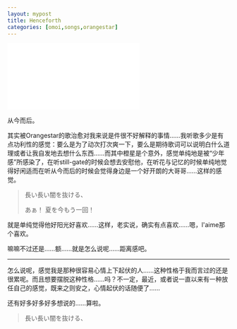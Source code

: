 ```yaml
---
layout: mypost
title: Henceforth
categories: [omoi,songs,orangestar]
---
```



<iframe src="//player.bilibili.com/player.html?aid=925780941&bvid=BV1QT4y1u795&cid=193636256&page=1" scrolling="no" border="0" frameborder="no" framespacing="0" allowfullscreen="true"> </iframe>

从今而后。

其实被Orangestar的歌治愈对我来说是件很不好解释的事情……我听歌多少是有点功利性的感觉：要么是为了动次打次爽一下，要么是期待歌词可以说明白什么道理或者让我自发地去想什么东西……而其中橙星是个意外，感觉单纯地是被“少年感”所感染了，在听still-gate的时候会想去安慰他，在听花与记忆的时候单纯地觉得好闲适而在听从今而后的时候会觉得身边是一个好开朗的大哥哥……这样的感觉。

> 長い長い闇を抜ける、
>
> あぁ！ 夏を今もう一回！

就是单纯觉得他好阳光好喜欢……这样，老实说，确实有点喜欢……嗯，l'aime那个喜欢。

嘛嘛不过还是……额……就是怎么说呢……距离感吧。

---

怎么说呢，感觉我是那种很容易心情上下起伏的人……这种性格于我而言过的还是很累呢。而且想要摆脱这种性格……吗？不一定，最近，或者说一直以来有一种放任自己的感觉，既来之则安之，心情起伏的话随便了……

还有好多好多好多想说的……算啦。

> 長い長い闇を抜ける、

<!-- 草，性格打成性歌了 -->

